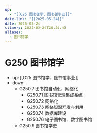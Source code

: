 ```yaml
---
up:
  - "[[G25 图书馆学、图书馆事业]]"
date-link: "[[2025-05-24]]"
date: 2025-05-24
ctime-p: 2025-05-24T20:53:45
aliases:
  - 图书馆学
---
```


# G250 图书馆学

- up: [[G25 图书馆学、图书馆事业]]
- down:	
	- G250.7 图书馆自动化、网络化
		- G250.71 图书馆管理集成系统
		- G250.72 网络化
		- G250.73 网络资源开发与利用
		- G250.74 数据库建设
		- G250.76 电子图书馆、数字图书馆
	- G250.9 图书馆学史
	
